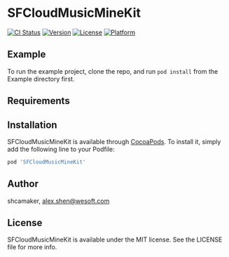 # SFCloudMusicMineKit

[![CI Status](https://img.shields.io/travis/shcamaker/SFCloudMusicMineKit.svg?style=flat)](https://travis-ci.org/shcamaker/SFCloudMusicMineKit)
[![Version](https://img.shields.io/cocoapods/v/SFCloudMusicMineKit.svg?style=flat)](https://cocoapods.org/pods/SFCloudMusicMineKit)
[![License](https://img.shields.io/cocoapods/l/SFCloudMusicMineKit.svg?style=flat)](https://cocoapods.org/pods/SFCloudMusicMineKit)
[![Platform](https://img.shields.io/cocoapods/p/SFCloudMusicMineKit.svg?style=flat)](https://cocoapods.org/pods/SFCloudMusicMineKit)

## Example

To run the example project, clone the repo, and run `pod install` from the Example directory first.

## Requirements

## Installation

SFCloudMusicMineKit is available through [CocoaPods](https://cocoapods.org). To install
it, simply add the following line to your Podfile:

```ruby
pod 'SFCloudMusicMineKit'
```

## Author

shcamaker, alex.shen@wesoft.com

## License

SFCloudMusicMineKit is available under the MIT license. See the LICENSE file for more info.

